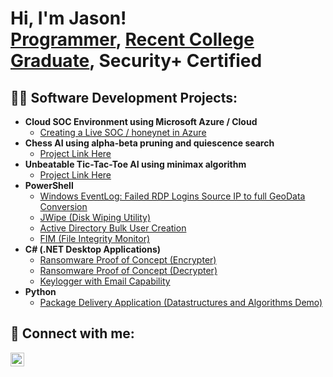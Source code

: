 <h1>Hi, I'm Jason! <br/><a href="https://github.com/Jason-Siu">Programmer</a>, <a href="https://www.linkedin.com/in/jason-siu-18b5122ab/">Recent College Graduate</a>, Security+ Certified</a></h1>

<h2>👨‍💻 Software Development Projects:</h2>

- <b>Cloud SOC Environment using Microsoft Azure / Cloud</b>
  - [Creating a Live SOC / honeynet in Azure](https://github.com/Jason-Siu/Cloud-SOC)
- <b>Chess AI using alpha-beta pruning and quiescence search</b>
  - [Project Link Here](https://github.com/Jason-Siu/Chess-AI)
- <b>Unbeatable Tic-Tac-Toe AI using minimax algorithm</b>
  - [Project Link Here](https://github.com/Jason-Siu/Unbeatable-TICTACTOE-AI)
- <b>PowerShell</b>
  - [Windows EventLog: Failed RDP Logins Source IP to full GeoData Conversion](https://github.com/joshmadakor1/Sentinel-Lab)
  - [JWipe (Disk Wiping Utility)](https://github.com/joshmadakor1/Jwipe.PowerShell)
  - [Active Directory Bulk User Creation](https://github.com/joshmadakor1/AD_PS)
  - [FIM (File Integrity Monitor)](https://github.com/joshmadakor1/PowerShell-Integrity-FIM)
- <b>C# (.NET Desktop Applications)</b>
  - [Ransomware Proof of Concept (Encrypter)](https://github.com/joshmadakor1/EncrypterPOC)
  - [Ransomware Proof of Concept (Decrypter)](https://github.com/joshmadakor1/DecrypterPOC)
  - [Keylogger with Email Capability](https://github.com/joshmadakor1/Key-Logger-With-Email)
- <b>Python</b>
  - [Package Delivery Application (Datastructures and Algorithms Demo)](https://github.com/joshmadakor1/Package-Delivery-Pathfinding-Algorithm)

<h2> 🤳 Connect with me:</h2>

[<img align="left" alt="JoshMadakor | LinkedIn" width="22px" src="https://cdn.jsdelivr.net/npm/simple-icons@v3/icons/linkedin.svg" />][linkedin]

[linkedin]: https://www.linkedin.com/in/jason-siu-18b5122ab/

<!--
**joshmadakor1/joshmadakor1** is a ✨ _special_ ✨ repository because its `README.md` (this file) appears on your GitHub profile.

Here are some ideas to get you started:

- 🔭 I’m currently working on ...
- 🌱 I’m currently learning ...
- 👯 I’m looking to collaborate on ...
- 🤔 I’m looking for help with ...
- 💬 Ask me about ...
- 📫 How to reach me: ...
- 😄 Pronouns: ...
- ⚡ Fun fact: ...
-->
